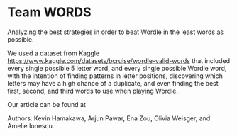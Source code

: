 # Team WORDS
Analyzing the best strategies in order to beat Wordle in the least words as possible. 

We used a dataset from Kaggle https://www.kaggle.com/datasets/bcruise/wordle-valid-words that included every single possible 5 letter word, and every single possible Wordle word, with the intention of finding patterns in letter positions, discovering which letters may have a high chance of a duplicate, and even finding the best first, second, and third words to use when playing Wordle.

Our article can be found at

Authors: Kevin Hamakawa, Arjun Pawar, Ena Zou, Olivia Weisger, and Amelie Ionescu.

